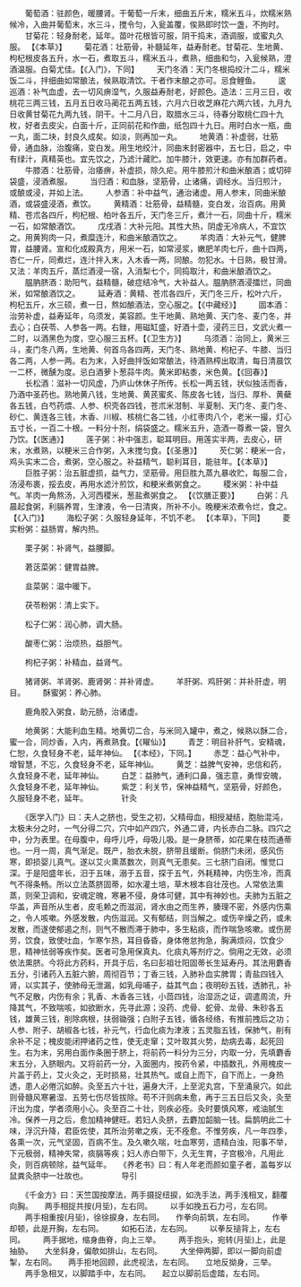 <!-- { "loadSidebar": true } -->
　　葡萄酒：驻颜色，暖腰肾。干葡萄一斤末，细曲五斤末，糯米五斗，炊糯米熟候冷，入曲并葡萄末，水三斗，搅令匀，入瓮盖覆，俟熟即时饮一盏，不拘时。
　　甘菊花：轻身耐老，延年。苗叶花根皆可服，阴干捣末，酒调服，或蜜丸久服。 【《本草》】
　　菊花酒：壮筋骨，补髓延年，益寿耐老。甘菊花、生地黄、枸杞根皮各五升，水一石，煮取五斗，糯米五斗，煮熟，细曲和匀，入瓮候熟，澄酒温服。白菊尤佳。【《入门》，下同】
　　天门冬酒：天门冬根捣绞汁二斗，糯米饭二斗，拌细曲如常酿法，候熟取清饮。干者作末酿之亦可。忌食鲤鱼。
　　逡巡酒：补气血虚，去一切风痹湿气，久服益寿耐老，好颜色。造法：三月三日，收桃花三两三钱，五月五日收马蔺花五两五钱，六月六日收芝麻花六两六钱，九月九日收黄甘菊花九两九钱，阴干。十二月八日，取腊水三斗，待春分取桃仁四十九枚，好者去皮尖，白面十斤，正同前花和作曲，纸包四十九日。用时白水一瓶，曲一丸，面二块，封良久成矣。如淡，则再加一丸。
　　地黄酒：补虚弱，壮筋骨，通血脉，治腹痛，变白发。用生地绞汁，同曲末封密器中，五七日，启之，中有绿汁，真精英也。宜先饮之，乃滤汁藏贮。加牛膝汁，效更速。亦有加群药者。
　　牛膝酒：壮筋骨，治痿痹，补虚损，除久疟。用牛膝煎汁和曲米酿酒；或切碎袋盛，浸酒煮服。
　　当归酒：和血脉，坚筋骨，止诸痛，调经水。当归煎汁，或酿或浸，并如上法。
　　人参酒：补中益气，通治诸虚。用人参末，同曲米酿酒，或袋盛浸酒，煮饮。
　　黄精酒：壮筋骨，益精髓，变白发，治百病。用黄精、苍朮各四斤，枸杞根、柏叶各五斤，天门冬三斤，煮汁一石，同曲十斤，糯米一石，如常酿酒饮。
　　戊戌酒：大补元阳。其性大热，阴虚无冷病人，不宜饮之。用黄狗肉一只，煮糜连汁，和曲米酿酒饮之。
　　羊肉酒：大补元气，健脾胃，益腰肾。宣和化成殿真方，用米一石，如常浸浆，嫩肥羊肉七斤，曲十四两，杏仁一斤，同煮烂，连汁拌入末，入木香一两，同酿。勿犯水。十日熟，极甘滑。　　又法：羊肉五斤，蒸烂酒浸一宿，入消梨七个，同捣取汁，和曲米酿酒饮之。
　　腽肭脐酒：助阳气，益精髓，破症结冷气，大补益人。腽肭脐酒浸擂烂，同曲米，如常酿酒饮之。
　　延寿酒：黄精、苍朮各四斤，天门冬三斤，松叶六斤，枸杞五斤，水三硕，煮一日，熬如酿酒法，空心服之。【《中藏经》】
　　固本酒：治劳补虚，益寿延年，乌须发，美容颜。生干地黄、熟地黄、天门冬、麦门冬，并去心；白茯苓、人参各一两。右銼，用磁缸盛，好酒十壶，浸药三日，文武火煮一二时，以酒黑色为度，空心服三五杯。【《卫生方》】
　　乌须酒：治同上，黄米三斗，麦门冬八两，生地黄、何首乌各四两，天门冬、熟地黄、枸杞子、牛膝、当归各二两，人参一两。右为末，入好曲拌饭如常酿法，待酒熟榨出取清，每日清晨饮一二杯，微醺为度。忌白酒萝卜葱蒜牛肉。黄米即粘黍，米色黄。【《回春》】
　　长松酒：滋补一切风虚，乃庐山休休子所传。长松一两五钱，状似独活而香，乃酒中圣药也。熟地黄八钱，生地黄、黄芪蜜炙、陈皮各七钱，当归、厚朴、黄蘗各五钱，白芍药煨、人参、枳壳各四钱，苍朮米泔制、半夏制、天门冬、麦门冬、砂仁、黄连各三钱，木香、川椒、核桃仁各二钱，小红枣肉八个，老米一撮，灯心五寸长，一百二十根。一料分十剂，绢袋盛之。糯米五升，造酒一尊煮一袋，窨久乃饮。【《医通》】
　　莲子粥：补中强志，聪耳明目。用莲实半两，去皮心，研末，水煮熟，以粳米三合作粥，入末搅匀食。【《圣惠》】
　　芡仁粥：粳米一合，鸡头实末二合，煮粥，空心服之。补益精气，聪利耳目，能驻年。【《本草》】
　　巨胜子粥：治五脏虚损，益气力，坚筋骨。用巨胜九蒸九暴收贮，每服二合，汤浸布裹，挼去皮，再用水滤汁煎饮，和粳米煮粥食之。
　　稷米粥：补中益气。羊肉一角熬汤，入河西稷米，葱盐煮粥食之。 【《饮膳正要》】
　　白粥：凡晨起食粥，利膈养胃，生津液，令一日清爽，所补不小。晚粳米浓煮令烂，食之。【《入门》】
　　海松子粥：久服轻身延年，不饥不老。 【《本草》，下同】
　　菱实粉粥：益肠胃，解内热。

　　栗子粥：补肾气，益腰脚。

　　莙荙菜粥：健胃益脾。

　　韭菜粥：温中暖下。

　　茯苓粉粥：清上实下。

　　松子仁粥：润心肺，调大肠。

　　酸枣仁粥：治烦热，益胆气。

　　枸杞子粥：补精血，益肾气。

　　猪肾粥、羊肾粥、鹿肾粥：并补肾虚。
　　羊肝粥、鸡肝粥：并补肝虚，明目。
　　酥蜜粥：养心肺。

　　鹿角胶入粥食，助元肠，治诸虚。

　　地黄粥：大能利血生精。地黄切二合，与米同入罐中，煮之，候熟以酥二合，蜜一合，同炒香，入内，再煮熟食。【《矅仙》】
　　青芝：明目补肝气，安精魂，仁恕，久食轻身不老，延年神仙。 【《本经》，下同。】
　　赤芝：益心气补中，增智慧，不忘，久食轻身不老，延年神仙。
　　黄芝：益脾气安神，忠信和药，久食轻身不老，延年神仙。
　　白芝：益肺气，通利口鼻，强志意，勇悍安魄，久食轻身不老，延年神仙。
　　紫芝：利关节，保神益精气，坚筋骨，好颜色，久服轻身不老，延年。
　　　　针灸

　　《医学入门》曰：夫人之脐也，受生之初，父精母血，相授凝结，胞胎混沌，　太极未分之时，一气分得二穴，穴中如产四穴，外通二肾，内长赤白二脉。四穴之中，分为表里。在母腹中，母呼儿呼，母吸儿吸。是一身脐蒂，如花果在枝而通蒂也。一月一周，真气渐足。既产，胎衣未脱，脐带且缓断。倘脐门未闭，感风伤寒，即损婴儿真气。遂以艾火熏蒸数次，则真气无患矣。三七脐门自闭。惟觉口深。于是阳盛年长，汨于五味，溺于五音，探于五气，外耗精神，内伤生冷，而真气不得条畅。所以立法蒸脐固蒂，如水灌土培，草木根本自壮茂也。人常依法熏蒸，则荣卫调和，安魂定魄，寒暑不侵，身体可健，其中有神妙也。夫肺为五脏之华盖，声音所从生者，皮毛赖之而滋润，肾水由之而生养，腠理不密，外感内伤乘之，令人咳嗽。外感发散，内伤滋润。又有郁结，则当解之。或伤辛燥之药，或未发散，而遂使郁遏之剂，则气不散而滞于肺中，多生粘痰，而作喘急咳嗽。或伤房劳，饮食，致使吐血，乍寒乍热，耳目昏昏，身体倦怠拘急，胸满烦闷，饮食少思，精神怯弱等疾作矣。医者可急用保真丸、化痰丸等剂疗之。倘用之无效，必须依法熏脐。今将此方药料，开具于后，名曰彭祖壮阳固蒂长生延寿丹。其法用麝香五分，引诸药入五脏六腑，周彻百节；丁香三钱，入肺补血实脾胃；青盐四钱入肾，以实其子，使肺母无泄漏，如乳母哺子，益其气血；夜明砂五钱，透肺孔，补气不足散，内伤有余；乳香、木香各三钱，小茴四钱，治湿沥之证，调遣周流，升降其气，不致喘咳，如欲断水，先寻此源；没药、虎骨、蛇骨、龙骨、朱砂各五钱，雄黄三钱，削除病根，扶弱锄强；白附子五钱，循各经络，有推前拽后之功；人参、附子、胡椒各七钱，补元气，行血化痰为津液；五灵脂五钱，保肺气，削有余补不足；槐皮能闭押诸药之性，使无走窜；艾叶取其火势，劫病去毒，起死回生。右为末，另用白面作条圈于脐上，将前药一料分为三分，内取一分，先填麝香末五分，入脐眼内。又将前药一分，入面圈内，按药令紧，中插数孔，外用槐皮一片盖于药上，艾火灸之，无时损易，壮其热气。或自上而下，自下而上，一身热透，患人必倦沉如醉。灸至五六十壮，遍身大汗，上至泥丸宫，下至涌泉穴。如此则骨髓风寒暑湿、五劳七伤尽皆拔除。苟不汗则病未愈，再于三五日后又灸，灸至汗出为度，学者须用小心。灸至百二十壮，则疾必痊。灸时要慎风寒，戒油腻生冷。保养一月之后，愈加精神健旺。若妇人灸脐，去麝加韶脑一钱。扁鹊明此二十味，浮沉升降，君臣佐使，其所治劳嗽之疾，无不痊愈。不惟劳疾，凡一年四季，各熏一次，元气坚固，百病不生。及久嗽久喘，吐血寒劳，遗精白浊，阳事不举，下元极弱，精神失常，痰膈等疾；妇人赤白带下，久无生育，子宫极冷，凡用此灸，则百病顿除，益气延年。　　《养老书》曰：有人年老而颜如童子者，盖每岁以鼠粪灸脐中一壮故也。
　　　　导引

　　《千金方》曰：天竺国按摩法，两手摄捉纽捩，如洗手法，两手浅相叉，翻覆向胸。　　两手相捉共按(月坒)，左右同。
　　以手如挽五石力弓，左右同。
　　两手相重按(月坒)，徐徐捩身，左右同。　　作拳向前筑，左右同。
　　作拳却顿，此是开胸，左右同。
　　如拓石法，左右同。
　　以拳反搥背上，左右同。
　　两手据地，缩身曲脊，向上三举。
　　两手抱头，宛转(月坒)上，此是抽胁。　　大坐斜身，偏欹如排山，左右同。
　　大坐伸两脚，即以一脚向前虚掣，左右同。　　两手拒地回顾，此虎视法，左右同。　　立地反拗身，三举。
　　两手急相叉，以脚踏手中，左右同。　　起立以脚前后虚踏，左右同。
